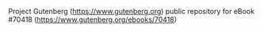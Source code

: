 Project Gutenberg (https://www.gutenberg.org) public repository for
eBook #70418 (https://www.gutenberg.org/ebooks/70418)
